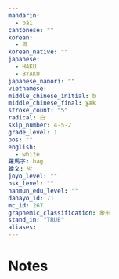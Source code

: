 ```yaml
---
mandarin:
  - bái
cantonese: ""
korean:
  - 백
korean_native: ""
japanese:
  - HAKU
  - BYAKU
japanese_nanori: ""
vietnamese:
middle_chinese_initial: b
middle_chinese_final: ɣæk
stroke_count: "5"
radical: 白
skip_number: 4-5-2
grade_level: 1
pos: ""
english:
  - white
羅馬字: bag
韓文: 박
joyo_level: ""
hsk_level: ""
hanmun_edu_level: ""
danayo_id: 71
mc_id: 267
graphemic_classification: 象形
stand_in: "TRUE"
aliases:
---
```


# Notes
